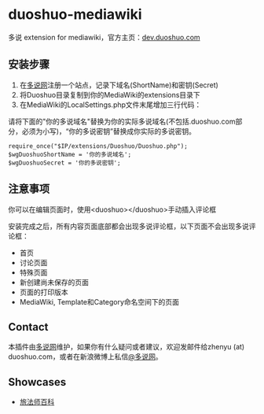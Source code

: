 duoshuo-mediawiki
=================

多说 extension for mediawiki，官方主页：[dev.duoshuo.com](http://dev.duoshuo.com/)

## 安装步骤
1. 在[多说网](http://duoshuo.com/)注册一个站点，记录下域名(ShortName)和密钥(Secret)
1. 将Duoshuo目录复制到你的MediaWiki的extensions目录下
1. 在MediaWiki的LocalSettings.php文件末尾增加三行代码：

请将下面的"你的多说域名"替换为你的实际多说域名(不包括.duoshuo.com部分，必须为小写)，“你的多说密钥”替换成你实际的多说密钥。

    require_once("$IP/extensions/Duoshuo/Duoshuo.php");
    $wgDuoshuoShortName = '你的多说域名';
    $wgDuoshuoSecret = '你的多说密钥';

## 注意事项
你可以在编辑页面时，使用&lt;duoshuo&gt;&lt;/duoshuo&gt;手动插入评论框

安装完成之后，所有内容页面底部都会出现多说评论框，以下页面不会出现多说评论框：
* 首页
* 讨论页面
* 特殊页面
* 新创建尚未保存的页面
* 页面的打印版本
* MediaWiki, Template和Category命名空间下的页面

## Contact
本插件由[多说网](http://duoshuo.com/)维护，如果你有什么疑问或者建议，欢迎发邮件给zhenyu (at) duoshuo.com，或者在新浪微博上私信[@多说网](http://weibo.com/duoshuo)。

## Showcases
* [旅法师百科](http://wiki.iplaymtg.com/)
